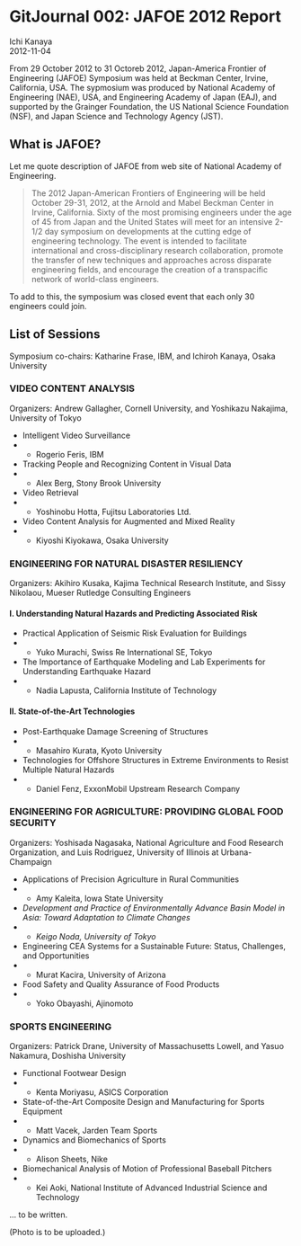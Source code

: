 # GitJournal 002: JAFOE 2012 ReportIchi Kanaya  2012-11-04From 29 October 2012 to 31 Octoreb 2012, Japan-America Frontier of Engineering (JAFOE) Symposium was held at Beckman Center, Irvine, California, USA. The sypmosium was produced by National Academy of Engineering (NAE), USA, and Engineering Academy of Japan (EAJ), and supported by the Grainger Foundation, the US National Science Foundation (NSF), and Japan Science and Technology Agency (JST).
## What is JAFOE?
Let me quote description of JAFOE from web site of National Academy of Engineering.
> The 2012 Japan-American Frontiers of Engineering will be held October 29-31, 2012, at the Arnold and Mabel Beckman Center in Irvine, California.  Sixty of the most promising engineers under the age of 45 from Japan and the United States will meet for an intensive 2-1/2 day symposium on developments at the cutting edge of engineering technology. The event is intended to facilitate international and cross-disciplinary research collaboration, promote the transfer of new techniques and approaches across disparate engineering fields, and encourage the creation of a transpacific network of world-class engineers.
To add to this, the symposium was closed event that each only 30 engineers could join.

## List of Sessions
Symposium co-chairs: Katharine Frase, IBM, and Ichiroh Kanaya, Osaka University

### VIDEO CONTENT ANALYSIS
Organizers: Andrew Gallagher, Cornell University, and Yoshikazu Nakajima, University of Tokyo

* Intelligent Video Surveillance
* * Rogerio Feris, IBM
* Tracking People and Recognizing Content in Visual Data
* * Alex Berg, Stony Brook University
* Video Retrieval
* * Yoshinobu Hotta, Fujitsu Laboratories Ltd.
* Video Content Analysis for Augmented and Mixed Reality
* * Kiyoshi Kiyokawa, Osaka University

### ENGINEERING FOR NATURAL DISASTER RESILIENCY
Organizers: Akihiro Kusaka, Kajima Technical Research Institute, and Sissy Nikolaou, Mueser Rutledge Consulting Engineers

#### I. Understanding Natural Hazards and Predicting Associated Risk

* Practical Application of Seismic Risk Evaluation for Buildings
* * Yuko Murachi, Swiss Re International SE, Tokyo
* The Importance of Earthquake Modeling and Lab Experiments for Understanding Earthquake Hazard
* * Nadia Lapusta, California Institute of Technology

#### II. State-of-the-Art Technologies

* Post-Earthquake Damage Screening of Structures
* * Masahiro Kurata, Kyoto University
* Technologies for Offshore Structures in Extreme Environments to Resist Multiple Natural Hazards 
* * Daniel Fenz, ExxonMobil Upstream Research Company

### ENGINEERING FOR AGRICULTURE: PROVIDING GLOBAL FOOD SECURITY
Organizers: Yoshisada Nagasaka, National Agriculture and Food Research Organization, and Luis Rodriguez, University of Illinois at Urbana-Champaign

* Applications of Precision Agriculture in Rural Communities 
* * Amy Kaleita, Iowa State University
* *Development and Practice of Environmentally Advance Basin Model in Asia: Toward Adaptation to Climate Changes*
* * *Keigo Noda, University of Tokyo*
* Engineering CEA Systems for a Sustainable Future: Status, Challenges, and Opportunities 
* * Murat Kacira, University of Arizona
* Food Safety and Quality Assurance of Food Products
* * Yoko Obayashi, Ajinomoto

### SPORTS ENGINEERING
Organizers: Patrick Drane, University of Massachusetts Lowell, and Yasuo Nakamura, Doshisha University

* Functional Footwear Design
* * Kenta Moriyasu, ASICS Corporation
* State-of-the-Art Composite Design and Manufacturing for Sports Equipment
* * Matt Vacek, Jarden Team Sports
* Dynamics and Biomechanics of Sports
* * Alison Sheets, Nike
* Biomechanical Analysis of Motion of Professional Baseball Pitchers
* * Kei Aoki, National Institute of Advanced Industrial Science and Technology

… to be written.

(Photo is to be uploaded.)
